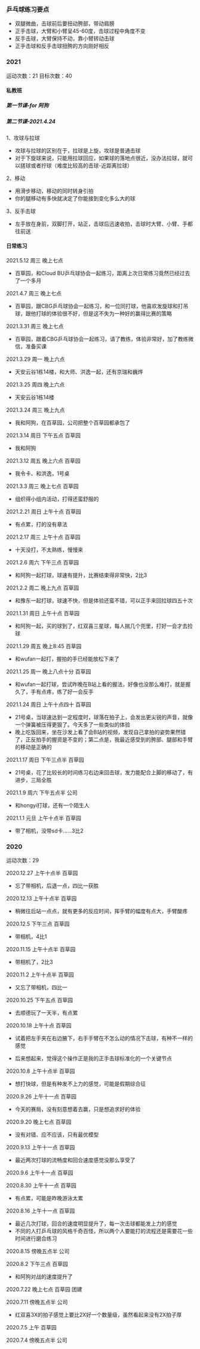 ### 乒乓球练习要点
* 双腿微曲，击球前后要扭动胯部，带动肩膀
* 正手击球，大臂和小臂呈45-60度，击球过程中角度不变
* 反手击球，大臂保持不动，靠小臂转动击球
* 正手击球和反手击球扭胯的方向刚好相反

### 2021
运动次数：21
目标次数：40

#### 私教班
##### 第一节课-for 阿狗
##### 第二节课-2021.4.24
1、攻球与拉球
- 攻球与拉球的区别在于，拉球是上旋，攻球是普通击球
- 对于下旋球来说，只能用拉球回应，如果球的落地点很近，没办法拉球，就可以搓球或者拧球（难度比较高的击球-近距离拉球）

2、移动
- 用滑步移动，移动的同时转身引拍
- 你的腿移动有多快就决定了你能接到变化多么大的球

3、反手击球
- 左手放在身前，双脚打开，站正，击球后迅速收拍，击球时大臂、小臂、手都往前送

#### 日常练习
2021.5.12 周三 晚上七点
- 百草园，和Cloud BU乒乓球协会一起练习，距离上次日常练习竟然已经过去了一个多月

2021.4.7 周三 晚上七点
- 百草园，跟CBG乒乓球协会一起练习，和一位同打球，他喜欢发旋球和打吊球，跟他打球的体验很不好，但是这不失为一种好的赢得比赛的策略

2021.3.31 周三 晚上七点
- 百草园，跟着CBG乒乓球协会一起练习，请了教练，体验非常好，加了教练微信，准备买课

2021.3.29 周一 晚上六点
- 天安云谷1栋14楼，和大师、洪逸一起，还有京瑞和巍烨

2021.3.25 周四 晚上六点
- 天安云谷1栋14楼

2021.3.24 周三 晚上九点
- 我和阿狗，在百草园，公司把整个百草园都承包了

2021.3.14 周日 下午五点 百草园
- 我和阿狗

2021.3.12 周五 晚上六点 百草园
- 我令卡、和洪逸，1号桌

2021.3.3 周三 晚上七点 百草园
- 组织得小组内活动，打得还蛮舒服的

2021.2.21 周日 上午十点 百草园
- 有点累，打的没有章法

2021.2.17 周三 上午十点 百草园
- 十天没打，不太熟练，慢慢来


2021.2.6 周六 下午三点 百草园
- 和阿狗一起打球，球速有提升，比赛结束得非常快，2比3

2021.2.2 周二 晚上九点 百草园
- 和豫东一起打球，球速不快，但是体验还蛮不错，可以正手来回拉球四五十次

2021.1.31 周日 上午十点 百草园
- 和阿狗一起，买的球到了，红双喜三星球，每人揣几个兜里，打好一会才去捡球

2021.1.29 周五 晚上8:45 百草园
- 和wufan一起打，握拍的手已经能放松下来了

2021.1.25 周一 晚上八点十分 百草园
* 和wufan一起打球，尝试昨晚在B站上看的握法，好像也没那么难打，就是握久了，手有点疼，练了好一会反手

2021.1.24 周日 上午十点四十 百草园
* 21号桌，当球速达到一定程度时，球落在拍子上，会发出更尖锐的声音，就像一个弹簧被压得更狠了。今天多了一些类似的体验
* 晚上吃饭回来，坐在沙发上看了会B站的视频，发现自己拿拍的姿势果然错了，正反拍手的握资是不变的；第二点是，我最近感受到的胯部、腿部和手臂的移动是正确的

2021.1.17 周日 下午三点半 百草园
* 21号桌，花了比较长的时间练习右边来回击球，发力能配合上脚的移动了，有进步，三局全胜

2021.1.9 周六 下午五点半 公司
* 和hongyi打球，还有一个陌生人

2021.1.1 元旦 上午十点半 百草园
* 带了相机，没带sd卡……3比2

### 2020
运动次数：29

2020.12.27 上午十点半 百草园
* 忘了带相机，后退一点，四比一获胜

2020.12.13 上午十点半 百草园
* 稍微往后站一点点，就有更多的反应时间，挥手臂的幅度有点大，手臂酸疼

2020.12.5 下午三点 百草园
* 带相机，4比1

2020.11.15 上午十点半 百草园
* 带相机了，2比3

2020.11.2 上午十点半 百草园
* 又忘了带相机，四比一

2020.10.25 下午五点 百草园
* 去顺德玩了一天半，有点累

2020.10.18 上午十点 百草园
* 试着把左手夹在右边腋下，右手手臂在不怎么动的情况下击球，有种不一样的感觉
- 后来想起来，觉得这个操作正是我的正手击球标准化的一个关键节点

2020.10.8 上午十点半 百草园
* 想打快球，但是有种发不上力的感觉，可能是假期综合征

2020.9.26 上午十一点 百草园
* 今天的赛局，没有刻意想着去赢，只是想追求好的体验

2020.9.20 晚上七点 百草园
* 没有对错、应不应该，只有最优模型

2020.9.13 上午十一点 百草园
* 最近两次打球的流畅度和回合速度感觉没那么享受了

2020.9.6 上午十一点 百草园

2020.8.30 上午十一点 百草园
* 有点累，可能是昨晚游泳太累

2020.8.16 上午十一点 百草园
* 最近几次打球，回合的速度明显提升了，每一次击球都能发上力的感觉
* 不同的人打乒乓球的风格千奇百怪，所以两个人要能打的流程还是需要花一些时间进行磨合练习

2020.8.15 傍晚五点半 公司

2020.8.2 下午三点 百草园 
- 和阿狗对战的速度提升了

2020.7.22 晚上七点 百草园 团建

2020.7.11 傍晚五点半 公司
* 红双喜3X的拍子感觉上要比2X好一个数量级，虽然看起来没有2X拍子厚

2020.7.5 上午 百草园

2020.7.4 傍晚五点半 公司
